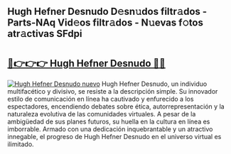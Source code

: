 ## Hugh Hefner Desnudo D𝚎sn𝚞dos filtr𝚊dos - Parts-NAq Vid𝚎os filtr𝚊dos - N𝚞evas f𝚘tos atr𝚊ctivas SFdpi

# <h2><a href="http://mb02f1.tromn.icu/?c=Hugh+Hefner+Desnudo">🔗👉👉👉 Hugh Hefner Desnudo 🔗🔗</a></h2>

[![Hugh Hefner Desnudo nuevo](https://i.imgur.com/pEAQMta.gif)](http://mb02f1.tromn.icu/?c=Hugh+Hefner+Desnudo)
Hugh Hefner Desnudo, un individuo multifacético y divisivo, se resiste a la descripción simple. Su innovador estilo de comunicación en línea ha cautivado y enfurecido a los espectadores, encendiendo debates sobre ética, autorrepresentación y la naturaleza evolutiva de las comunidades virtuales. A pesar de la ambigüedad de sus planes futuros, su huella en la cultura en línea es imborrable. Armado con una dedicación inquebrantable y un atractivo innegable, el progreso de Hugh Hefner Desnudo en el universo virtual es ilimitado.
